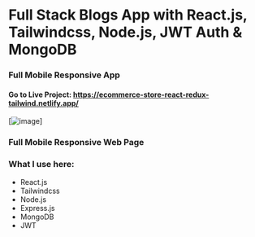 # Full Stack Blogs App with React.js, Tailwindcss, Node.js, JWT Auth & MongoDB
### Full Mobile Responsive App

#### Go to Live Project: https://ecommerce-store-react-redux-tailwind.netlify.app/

[![image](./screenshot.png)]

### Full Mobile Responsive Web Page


### What I use here:
* React.js
* Tailwindcss
* Node.js
* Express.js
* MongoDB
* JWT
